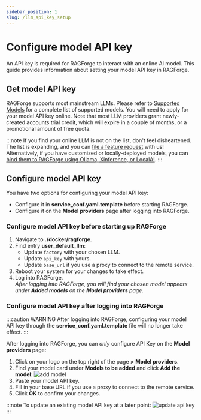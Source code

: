 ```yaml
---
sidebar_position: 1
slug: /llm_api_key_setup
---
```


# Configure model API key

An API key is required for RAGForge to interact with an online AI model. This guide provides information about setting your model API key in RAGForge.

## Get model API key

RAGForge supports most mainstream LLMs. Please refer to [Supported Models](../../references/supported_models.mdx) for a complete list of supported models. You will need to apply for your model API key online. Note that most LLM providers grant newly-created accounts trial credit, which will expire in a couple of months, or a promotional amount of free quota.

:::note
If you find your online LLM is not on the list, don't feel disheartened. The list is expanding, and you can [file a feature request](https://github.com/infiniflow/ragforge/issues/new?assignees=&labels=feature+request&projects=&template=feature_request.yml&title=%5BFeature+Request%5D%3A+) with us! Alternatively, if you have customized or locally-deployed models, you can [bind them to RAGForge using Ollama, Xinference, or LocalAI](./deploy_local_llm.mdx).
:::

## Configure model API key

You have two options for configuring your model API key:

- Configure it in **service_conf.yaml.template** before starting RAGForge.
- Configure it on the **Model providers** page after logging into RAGForge.

### Configure model API key before starting up RAGForge

1. Navigate to **./docker/ragforge**.
2. Find entry **user_default_llm**:
   - Update `factory` with your chosen LLM.
   - Update `api_key` with yours.
   - Update `base_url` if you use a proxy to connect to the remote service.
3. Reboot your system for your changes to take effect.
4. Log into RAGForge.  
   _After logging into RAGForge, you will find your chosen model appears under **Added models** on the **Model providers** page._

### Configure model API key after logging into RAGForge

:::caution WARNING
After logging into RAGForge, configuring your model API key through the **service_conf.yaml.template** file will no longer take effect.
:::

After logging into RAGForge, you can *only* configure API Key on the **Model providers** page:

1. Click on your logo on the top right of the page **>** **Model providers**.
2. Find your model card under **Models to be added** and click **Add the model**:
   ![add model](https://github.com/infiniflow/ragforge/assets/93570324/07e43f63-367c-4c9c-8ed3-8a3a24703f4e)
3. Paste your model API key.
4. Fill in your base URL if you use a proxy to connect to the remote service.
5. Click **OK** to confirm your changes.

:::note
To update an existing model API key at a later point:
![update api key](https://github.com/infiniflow/ragforge/assets/93570324/0bfba679-33f7-4f6b-9ed6-f0e6e4b228ad)
:::